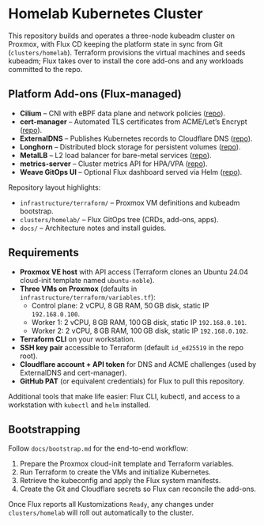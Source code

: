 # Homelab Kubernetes Cluster

This repository builds and operates a three-node kubeadm cluster on Proxmox, with Flux CD keeping the platform state in sync from Git (`clusters/homelab`). Terraform provisions the virtual machines and seeds kubeadm; Flux takes over to install the core add-ons and any workloads committed to the repo.

## Platform Add-ons (Flux-managed)
- **Cilium** – CNI with eBPF data plane and network policies ([repo](https://github.com/cilium/cilium)).
- **cert-manager** – Automated TLS certificates from ACME/Let’s Encrypt ([repo](https://github.com/cert-manager/cert-manager)).
- **ExternalDNS** – Publishes Kubernetes records to Cloudflare DNS ([repo](https://github.com/kubernetes-sigs/external-dns)).
- **Longhorn** – Distributed block storage for persistent volumes ([repo](https://github.com/longhorn/longhorn)).
- **MetalLB** – L2 load balancer for bare-metal services ([repo](https://github.com/metallb/metallb)).
- **metrics-server** – Cluster metrics API for HPA/VPA ([repo](https://github.com/kubernetes-sigs/metrics-server)).
- **Weave GitOps UI** – Optional Flux dashboard served via Helm ([repo](https://github.com/weaveworks/weave-gitops)).

Repository layout highlights:
- `infrastructure/terraform/` – Proxmox VM definitions and kubeadm bootstrap.
- `clusters/homelab/` – Flux GitOps tree (CRDs, add-ons, apps).
- `docs/` – Architecture notes and install guides.

## Requirements
- **Proxmox VE host** with API access (Terraform clones an Ubuntu 24.04 cloud-init template named `ubuntu-noble`).
- **Three VMs on Proxmox** (defaults in `infrastructure/terraform/variables.tf`):
  - Control plane: 2 vCPU, 8 GB RAM, 50 GB disk, static IP `192.168.0.100`.
  - Worker 1: 2 vCPU, 8 GB RAM, 100 GB disk, static IP `192.168.0.101`.
  - Worker 2: 2 vCPU, 8 GB RAM, 100 GB disk, static IP `192.168.0.102`.
- **Terraform CLI** on your workstation.
- **SSH key pair** accessible to Terraform (default `id_ed25519` in the repo root).
- **Cloudflare account + API token** for DNS and ACME challenges (used by ExternalDNS and cert-manager).
- **GitHub PAT** (or equivalent credentials) for Flux to pull this repository.

Additional tools that make life easier: Flux CLI, kubectl, and access to a workstation with `kubectl` and `helm` installed.

## Bootstrapping
Follow `docs/bootstrap.md` for the end-to-end workflow:
1. Prepare the Proxmox cloud-init template and Terraform variables.
2. Run Terraform to create the VMs and initialize Kubernetes.
3. Retrieve the kubeconfig and apply the Flux system manifests.
4. Create the Git and Cloudflare secrets so Flux can reconcile the add-ons.

Once Flux reports all Kustomizations `Ready`, any changes under `clusters/homelab` will roll out automatically to the cluster.
